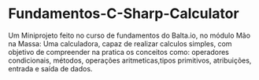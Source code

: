 # Fundamentos-C-Sharp-Calculator
 Um Miniprojeto feito no curso de fundamentos do Balta.io, no módulo Mão na Massa:
 Uma calculadora, capaz de realizar calculos simples, com objetivo de compreender na pratica os conceitos como: operadores condicionais, métodos, operações aritmeticas,tipos primitivos, atribuições, entrada e saída de dados.
